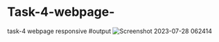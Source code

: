 # Task-4-webpage-
task-4 webpage responsive 
#output
![Screenshot 2023-07-28 062414](https://github.com/Wajiha123khan/Task-4-webpage-/assets/134967740/637269a4-cfa1-4845-a847-cee705a1d1da)

